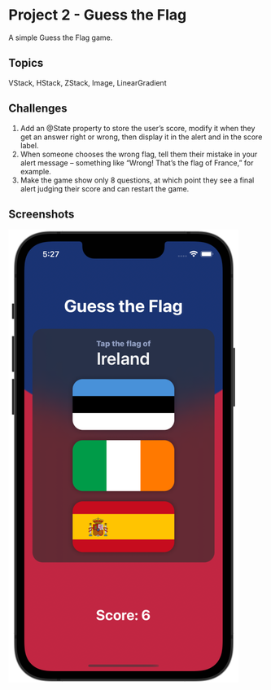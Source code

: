# Project 2 - Guess the Flag

A simple Guess the Flag game.

## Topics

VStack, HStack, ZStack, Image, LinearGradient

## Challenges

1. Add an @State property to store the user’s score, modify it when they get an answer right or wrong, then display it in the alert and in the score label.
2. When someone chooses the wrong flag, tell them their mistake in your alert message – something like “Wrong! That’s the flag of France,” for example.
3. Make the game show only 8 questions, at which point they see a final alert judging their score and can restart the game.

## Screenshots

![screenshot1](screenshots/screen01.png)
